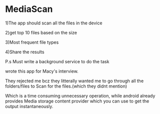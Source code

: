# MediaScan

1)The app should scan all the files in the device

2)get top 10 files based on the size

3)Most frequent file types

4)Share the results

P.s Must write a background service to do the task

wrote this app for Macy's interview.

They rejected me bcz they litterally wanted me to go through all the folders/files to Scan for the files.(which they didnt mention) 

Which is a time consuming unnecessary operation, while android already provides Media storage content provider which you can use 
to get the output instantaneously.



